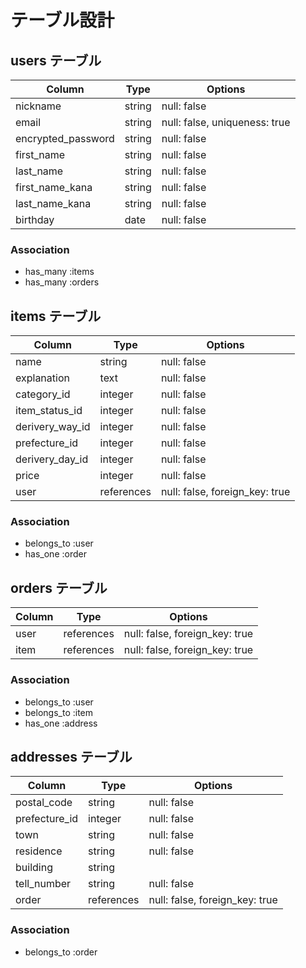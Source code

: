 # テーブル設計

## users テーブル

| Column                | Type   | Options                       |
| ----------------------| ------ | ----------------------------- |
| nickname              | string | null: false                   |
| email                 | string | null: false, uniqueness: true |
| encrypted_password    | string | null: false                   |
| first_name            | string | null: false                   |
| last_name             | string | null: false                   |
| first_name_kana       | string | null: false                   |
| last_name_kana        | string | null: false                   |
| birthday              | date   | null: false                   |

### Association

- has_many :items
- has_many :orders

## items テーブル

| Column                | Type       | Options                        |
| ----------------------| ---------- | ------------------------------ |
| name                  | string     | null: false                    |
| explanation           | text       | null: false                    |
| category_id           | integer    | null: false                    |
| item_status_id       | integer    | null: false                    |
| derivery_way_id       | integer    | null: false                    |
| prefecture_id         | integer    | null: false                    |
| derivery_day_id       | integer    | null: false                    |
| price                 | integer    | null: false                    |
| user                  | references | null: false, foreign_key: true |

### Association

- belongs_to :user
- has_one :order


## orders テーブル

| Column                | Type   | Options                        |
| ----------------------| ---------- | ------------------------------ |
| user                  | references | null: false, foreign_key: true |
| item                  | references | null: false, foreign_key: true |

### Association

- belongs_to :user
- belongs_to :item
- has_one :address

## addresses テーブル

| Column                | Type       | Options                        |
| ----------------------| ---------- | ------------------------------ |
| postal_code           | string     | null: false                    |
| prefecture_id         | integer    | null: false                    |
| town                  | string     | null: false                    |
| residence             | string     | null: false                    |
| building              | string     |                                |
| tell_number           | string     | null: false                    |
| order                 | references | null: false, foreign_key: true |

### Association

- belongs_to :order